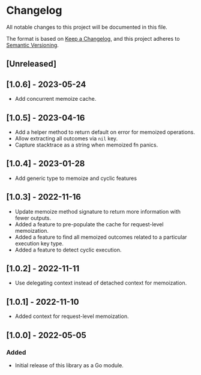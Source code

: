 # Changelog
All notable changes to this project will be documented in this file.

The format is based on [Keep a Changelog](https://keepachangelog.com/en/1.0.0/),
and this project adheres to [Semantic Versioning](https://semver.org/spec/v2.0.0.html).

## [Unreleased]

## [1.0.6] - 2023-05-24
- Add concurrent memoize cache.

## [1.0.5] - 2023-04-16
- Add a helper method to return default on error for memoized operations.
- Allow extracting all outcomes via `nil` key.
- Capture stacktrace as a string when memoized fn panics.

## [1.0.4] - 2023-01-28
- Add generic type to memoize and cyclic features

## [1.0.3] - 2022-11-16
- Update memoize method signature to return more information with fewer outputs.
- Added a feature to pre-populate the cache for request-level memoization.
- Added a feature to find all memoized outcomes related to a particular execution key type.
- Added a feature to detect cyclic execution.

## [1.0.2] - 2022-11-11
- Use delegating context instead of detached context for memoization.

## [1.0.1] - 2022-11-10
- Added context for request-level memoization.

## [1.0.0] - 2022-05-05
### Added
- Initial release of this library as a Go module.
